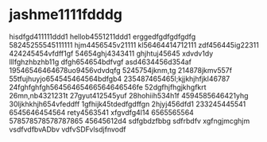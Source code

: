# jashme1111fdddg
hisdfgd411111ddd1
hellob4551211ddd1
erggedfgdfgdfgdfg
58245255545111111
hjm4456545v21111
kl56464414712111
zdf456445ig22311
424245454vfdff1gf
54654ghj4343411
ghjhtuj45645 xdvdv1dy
lllfghzhbzhb11g
dfgh654654bdfvgf
asd4634456d354af
19546546464678uo9456vdvdqfg
5245754jknm,tg
214878jkmv557f
55tfujhuyjo654545464564bdfgb4
235487465465l;kjjkhjhfjkl46787
24fghfghfgh56456465466564646546fe
52dgfhjfhgjkhgfkrt
26mn,nb4321231t
27gyut412545yuf
28hohiih534h1f
4594585646421yhg
30ljkhkhjh654vfeddff
1gfhijk45tdedfgdffgn
2hjyj456dfd1
233245445541
6545646454564
rety4563541
xfgvdfg4l14
6565565564
578578578578787865
45645612d4
sdfgbdzfbbg
sdfrbdfv
xgfngjmcghjm
vsdfvdfbvADbv
vdfvSDFvlsdjfnvodf

